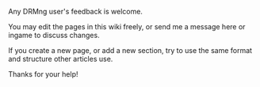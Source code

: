 
Any DRMng user's feedback is welcome. 

You may edit the pages in this wiki freely, or send me a message here or ingame to discuss changes.

If you create a new page, or add a new section, try to use the same format and structure other articles use.

Thanks for your help!
